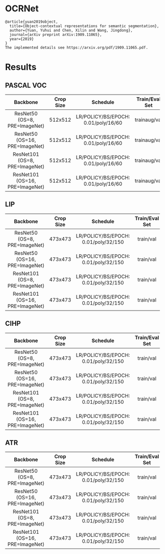 # OCRNet
```
@article{yuan2019object,
  title={Object-contextual representations for semantic segmentation},
  author={Yuan, Yuhui and Chen, Xilin and Wang, Jingdong},
  journal={arXiv preprint arXiv:1909.11065},
  year={2019}
}
The implemented details see https://arxiv.org/pdf/1909.11065.pdf.
```


# Results

## PASCAL VOC
| Backbone                        | Crop Size  | Schedule                             | Train/Eval Set  | mIoU   | Download    |
| :-:                             | :-:        | :-:                                  | :-:             | :-:    | :-:         |
| ResNet50 (OS=8, PRE=ImageNet)   | 512x512    | LR/POLICY/BS/EPOCH: 0.01/poly/16/60  | trainaug/val    | 77.29% | -           |
| ResNet50 (OS=16, PRE=ImageNet)  | 512x512    | LR/POLICY/BS/EPOCH: 0.01/poly/16/60  | trainaug/val    | 76.11% | -           |
| ResNet101 (OS=8, PRE=ImageNet)  | 512x512    | LR/POLICY/BS/EPOCH: 0.01/poly/16/60  | trainaug/val    | 77.72% | -           |
| ResNet101 (OS=16, PRE=ImageNet) | 512x512    | LR/POLICY/BS/EPOCH: 0.01/poly/16/60  | trainaug/val    | 77.54% | -           |

## LIP
| Backbone                        | Crop Size  | Schedule                             | Train/Eval Set  | mIoU   | Download    |
| :-:                             | :-:        | :-:                                  | :-:             | :-:    | :-:         |
| ResNet50 (OS=8, PRE=ImageNet)   | 473x473    | LR/POLICY/BS/EPOCH: 0.01/poly/32/150 | train/val       | 52.39% | -           |
| ResNet50 (OS=16, PRE=ImageNet)  | 473x473    | LR/POLICY/BS/EPOCH: 0.01/poly/32/150 | train/val       | 51.54% | -           |
| ResNet101 (OS=8, PRE=ImageNet)  | 473x473    | LR/POLICY/BS/EPOCH: 0.01/poly/32/150 | train/val       | 54.80% | -           |
| ResNet101 (OS=16, PRE=ImageNet) | 473x473    | LR/POLICY/BS/EPOCH: 0.01/poly/32/150 | train/val       | 53.12% | -           |

## CIHP
| Backbone                        | Crop Size  | Schedule                             | Train/Eval Set  | mIoU   | Download    |
| :-:                             | :-:        | :-:                                  | :-:             | :-:    | :-:         |
| ResNet50 (OS=8, PRE=ImageNet)   | 473x473    | LR/POLICY/BS/EPOCH: 0.01/poly/32/150 | train/val       | 59.65% | -           |
| ResNet50 (OS=16, PRE=ImageNet)  | 473x473    | LR/POLICY/BS/EPOCH: 0.01/poly/32/150 | train/val       | 57.00% | -           |
| ResNet101 (OS=8, PRE=ImageNet)  | 473x473    | LR/POLICY/BS/EPOCH: 0.01/poly/32/150 | train/val       | 62.66% | -           |
| ResNet101 (OS=16, PRE=ImageNet) | 473x473    | LR/POLICY/BS/EPOCH: 0.01/poly/32/150 | train/val       | 59.74% | -           |

## ATR
| Backbone                        | Crop Size  | Schedule                             | Train/Eval Set  | mIoU   | Download    |
| :-:                             | :-:        | :-:                                  | :-:             | :-:    | :-:         |
| ResNet50 (OS=8, PRE=ImageNet)   | 473x473    | LR/POLICY/BS/EPOCH: 0.01/poly/32/150 | train/val       | 77.20% | -           |
| ResNet50 (OS=16, PRE=ImageNet)  | 473x473    | LR/POLICY/BS/EPOCH: 0.01/poly/32/150 | train/val       | 74.30% | -           |
| ResNet101 (OS=8, PRE=ImageNet)  | 473x473    | LR/POLICY/BS/EPOCH: 0.01/poly/32/150 | train/val       | 77.92% | -           |
| ResNet101 (OS=16, PRE=ImageNet) | 473x473    | LR/POLICY/BS/EPOCH: 0.01/poly/32/150 | train/val       | 75.00% | -           |